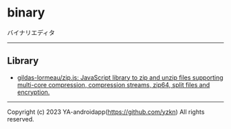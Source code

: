 # binary

バイナリエディタ

---

## Library

- [gildas-lormeau/zip.js: JavaScript library to zip and unzip files supporting multi-core compression, compression streams, zip64, split files and encryption.](https://github.com/gildas-lormeau/zip.js)

---

Copyright (c) 2023 YA-androidapp(https://github.com/yzkn) All rights reserved.
